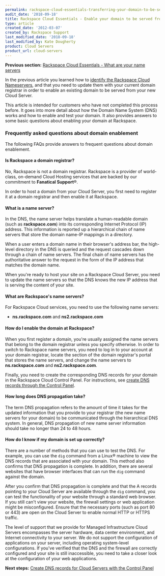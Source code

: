 ```yaml
---
permalink: rackspace-cloud-essentials-transferring-your-domain-to-be-served-from-rackspace-cloud/
audit_date: '2018-09-18'
title: Rackspace Cloud Essentials - Enable your domain to be served from Rackspace Cloud
type: article
created_date: '2012-03-07'
created_by: Rackspace Support
last_modified_date: '2018-09-18'
last_modified_by: Kate Dougherty
product: Cloud Servers
product_url: cloud-servers
---
```


**Previous section:** [Rackspace Cloud Essentials - What are your name
servers](/how-to/rackspace-cloud-essentials-what-are-your-name-servers)

In the previous article you learned how to [identify the Rackspace Cloud
Nameservers](/how-to/rackspace-cloud-essentials-what-are-your-name-servers),
and that you need to update them with your current domain registrar
in order to enable an existing domain to be served from your new Cloud
Server.

This article is intended for customers who have not completed this process
before. It goes into more detail about how the Domain Name System (DNS) works
and how to enable and test your domain. It also provides answers to some basic
questions about enabling your domain at Rackspace.

### Frequently asked questions about domain enablement

The following FAQs provide answers to frequent questions about domain
enablement.

#### Is Rackspace a domain registrar?

No, Rackspace is not a domain registrar. Rackspace is a provider of
world-class, on-demand Cloud Hosting services that are backed by our
commitment to **Fanatical Support**&reg;.

In order to host a domain from your Cloud Server, you first need to
register it at a domain registrar and then enable it at Rackspace.

#### What is a name server?

In the DNS, the name server helps translate a human-readable domain (such
as **rackspace.com**) into its corresponding Internet Protocol (IP) address.
This information is reported up a hierarchical chain of name servers that
store the domain name-IP mappings in a directory.

When a user enters a domain name in their browser's address bar, the high-level
directory in the DNS is queried and the request cascades down through a chain
of name servers. The final chain of name servers has the authoritative answer
to the request in the form of the IP address that matches the domain name.

When you're ready to host your site on a Rackspace Cloud Server, you need to
update the name servers so that the DNS knows the new IP address that is
serving the content of your site.

#### What are Rackspace's name servers?

For Rackspace Cloud services, you need to use the following name servers:

- **ns.rackspace.com** and **ns2.rackspace.com**

#### How do I enable the domain at Rackspace?

When you first register a domain, you're usually assigned the
name servers that belong to the domain registrar unless you specify
otherwise. In order to switch to Rackspace name servers, you need to log
in to your account at your domain registrar, locate the section of the
domain registrar's portal that stores the name servers, and change the name
servers to **ns.rackspace.com** and **ns2.rackspace.com**.

Finally, you need to create the corresponding DNS records for your domain in
the Rackspace Cloud Control Panel. For instructions, see [create DNS records
through the Control
Panel](/how-to/create-dns-records-for-cloud-servers-with-the-control-panel).

#### How long does DNS propagation take?

The term DNS propagation refers to the amount of time it takes for the updated
information that you provide to your registrar (the new name servers for your
domain) to be communicated through the hierarchical DNS system. In general, DNS
propagation of new name server information should take no longer than
24 to 48 hours.

#### How do I know if my domain is set up correctly?

There are a number of methods that you can use to test the DNS. For example,
you can use the `dig` command from a Linux&reg; machine to view the DNS records
that are associated with your domain. This method also confirms that DNS
propagation is complete. In addition, there are several websites that have
browser interfaces that can run the `dig` command against the domain.

After you confirm that DNS propagation is complete and that the A records
pointing to your Cloud Server are available through the `dig` command, you can
test the functionality of your website through a standard web browser. If you
still can't view your website, the firewall settings or web application might
be misconfigured. Ensure that the necessary ports (such as port 80 or 443) are
open on the Cloud Server to enable normal HTTP or HTTPS traffic.

The level of support that we provide for Managed Infrastructure Cloud Servers
encompasses the server hardware, data center environment, and
Internet connectivity to your server. We do not support the
configuration of applications on your server, including operating system-level
configurations. If you've verified that the DNS and the firewall are
correctly configured and your site is still inaccessible, you need
to take a closer look at the configuration of your web applications.

**Next steps:** [Create DNS records for Cloud Servers with the Control
Panel](/how-to/create-dns-records-for-cloud-servers-with-the-control-panel)
